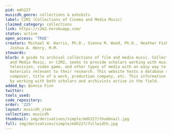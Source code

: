 ```yaml
---
pid: mdh227
musicdh_genre: collections & exhibits
label: C2M2 (Collections of Cinema and Media Music)
claimed_category: collections
link: https://c2m2.herokuapp.com/
status: active
open_access: 'TRUE'
creators: Michael W. Harris, Ph.D., Sienna M. Wood, Ph.D., Heather Fisher, Jeff Lyon,
  Joshua A. Henry, M.M.
stewards: 
blurb: A guide to archival collections of film and media music. Collections of Cinema
  and Media Music, or C2M2, seeks to provide scholars working with music in film,
  television, video game, and other types of media with an easy way to locate archival
  materials relevant to their research. This website hosts a database searchable by
  composer, title of a work, production company, etc. This information is being gathered
  by working with both scholars and archivists active in the field.
added_by: Bonnie Finn
twitter: 
tools_used: 
code_repository: 
order: '225'
layout: musicdh_item
collection: musicdh
thumbnail: img/derivatives/simple/mdh227/thumbnail.jpg
full: img/derivatives/simple/mdh227/fullwidth.jpg
---
```

